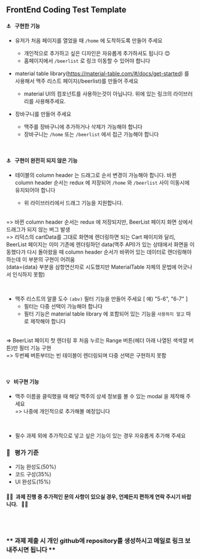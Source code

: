 ## FrontEnd Coding Test Template

#### ⚓ &nbsp; 구현한 기능

* 유저가 처음 페이지를 열었을 때 ``/home`` 에 도착하도록 만들어 주세요
  - 개인적으로 추가하고 싶은 디자인은 자유롭게 추가하셔도 됩니다 😊
  - 홈페이지에서 ``/beerlist`` 로 링크 이동할 수 있어야 합니다

* material table library(https://material-table.com/#/docs/get-started) 를 사용해서 맥주 리스트 페이지(/beerlist)를 만들어 주세요
  - material UI의 컴포넌트를 사용하는것이 아닙니다. 위에 있는 링크의 라이브러리를 사용해주세요.

* 장바구니를 만들어 주세요 
  - 맥주를 장바구니에 추가하거나 삭제가 가능해야 합니다
  - 장바구니는 ``/home`` 또는 ``/beerlist`` 에서 접근 가능해야 합니다

<br/>

#### ⚓ &nbsp; 구현이 완전히 되지 않은 기능

* 테이블의 column header 는 드래그로 순서 변경이 가능해야 합니다. 바뀐 column header 순서는 redux 에 저장되어 ``/home`` 와 ``/beerlist`` 사이 이동시에 유지되어야 합니다
  - 위 라이브러리에서 드래그 기능을 지원합니다.<br/>
  
  <br/>
 => 바뀐 column header 순서는 redux 에 저장되지만, BeerList 페이지 화면 상에서 드래그가 되지 않는 버그 발생<br/>
 => 리덕스의 cartData를 그대로 화면에 렌더링하면 되는 Cart 페이지와 달리, <br/>BeerList 페이지는 이미 기존에 렌더링하던 data(맥주 API)가 있는 상태에서 화면을 이동했다가 다시 돌아왔을 때 column header 순서가 바뀌어 있는 데이터로 렌더링해야 하는데 이 부분의 구현이 어려움 <br/>(data={data} 부분을 삼항연산자로 시도했지만 MaterialTable 자체의 문법에 어긋나서 인식하지 못함)
 
 <br/>
 
* 맥주 리스트의 알콜 도수 ``(abv)`` 필터 기능을 만들어 주세요 [ 예) "5-6", "6-7" ]
  - 필터는 다중 선택이 가능해야 합니다
  - 필터 기능은 material table library 에 포함되어 있는 기능을 ``사용하지 말고`` 따로 제작해야 합니다<br/>
  <br/>
 => BeerList 페이지 첫 렌더링 후 처음 누르는 Range 버튼(헤더 아래 나열된 색색깔 버튼)만 필터 기능 구현<br/>
 => 두번째 버튼부터는 빈 테이블이 렌더링되며 다중 선택은 구현하지 못함<br/>
 
 <br/>
 
#### 💡 &nbsp; 비구현 기능

* 맥주 이름을 클릭했을 때 해당 맥주의 상세 정보를 볼 수 있는 modal 을 제작해 주세요<br/>
=> 나중에 개인적으로 추가해볼 예정입니다
<br/>

 
* 필수 과제 외에 추가적으로 넣고 싶은 기능이 있는 경우 자유롭게 추가해 주세요 
  
### 📝 &nbsp; 평가 기준
* 기능 완성도(50%)
* 코드 구성(35%)
* UI 완성도(15%)

#### 🎈🤖&nbsp; 과제 진행 중 추가적인 문의 사항이 있으실 경우, 언제든지 편하게 연락 주시기 바랍니다. &nbsp; 💌🎉
<br /><br />
### ** 과제 제출 시 개인 github에 repository를 생성하시고 메일로 링크 보내주시면 됩니다 **
